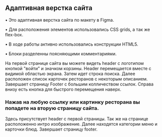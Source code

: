 ## Адаптивная верстка сайта

• Это адаптивная верстка сайта по макету в Figma.

• Для расположения элементов использовались CSS grids, а так же flex-box.

• В ходе работы активно использовались конструкции HTML5.

• Блоки разделенны поясняющими комментариями.

На первой странице сайта вы можете видеть header с логотипом кнопкой "войти" и значком корзины. 
Header перемещается вместе с видимой областью экрана. 
Затем идет строка поиска. 
Далее расположен список карточек ресторанов с некоторым описанием. 
Завершает страницу Footer с большим колличеством ссылок. 
Справа внизу есть кнопка для быстрого перемещения наверх. 

### Нажав на любую ссылку или картинку ресторана вы попадете на вторую страницу сайта.

Здесь присутствует header с первой страницы. 
Так же на странице расположенно интро изображение. 
Далее находятся категории меню и карточки блюд. 
Завершает страницу footer. 

